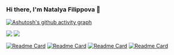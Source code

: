 ### Hi there, I'm Natalya Filippova 👋

<!--
**NatalieFilippi/NatalieFilippi** is a ✨ _special_ ✨ repository because its `README.md` (this file) appears on your GitHub profile.

Here are some ideas to get you started:

- 🔭 I’m currently working on ...
- 🌱 I’m currently learning ...
- 👯 I’m looking to collaborate on ...
- 🤔 I’m looking for help with ...
- 💬 Ask me about ...
- 📫 How to reach me: ...
- 😄 Pronouns: ...
- ⚡ Fun fact: ...
-->
[![Ashutosh's github activity graph](https://activity-graph.herokuapp.com/graph?username=NatalieFilippi&theme=vue)](https://github.com/NatalieFilippi/)

![](https://github-profile-summary-cards.vercel.app/api/cards/stats?username=NatalieFilippi&theme=solarized_dark) ![](https://github-profile-summary-cards.vercel.app/api/cards/repos-per-language?username=NatalieFilippi&theme=solarized_dark)


[![Readme Card](https://github-readme-stats.vercel.app/api/pin/?username=NatalieFilippi&repo=Filmorate)](https://github.com/NatalieFilippi/filmorate)
[![Readme Card](https://github-readme-stats.vercel.app/api/pin/?username=NatalieFilippi&repo=java-shareit)](https://github.com/NatalieFilippi/java-shareit)
[![Readme Card](https://github-readme-stats.vercel.app/api/pin/?username=NatalieFilippi&repo=Telegram-bot)](https://github.com/NatalieFilippi/Telegram-Bot)
[![Readme Card](https://github-readme-stats.vercel.app/api/pin/?username=NatalieFilippi&repo=Task-manager)](https://github.com/NatalieFilippi/task-manager)


